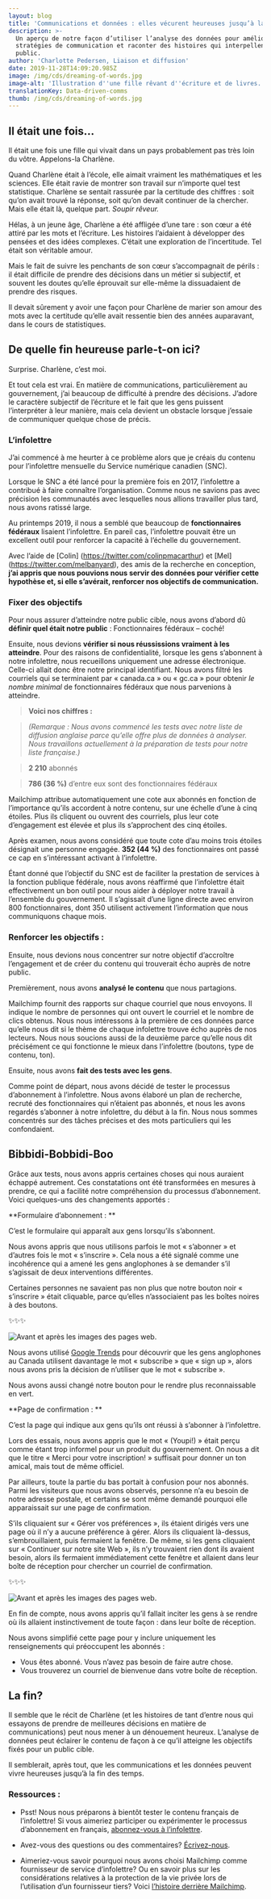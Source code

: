 ```yaml
---
layout: blog
title: 'Communications et données : elles vécurent heureuses jusqu’à la fin des temps'
description: >-
  Un aperçu de notre façon d’utiliser l’analyse des données pour améliorer les
  stratégies de communication et raconter des histoires qui interpellent notre
  public.
author: 'Charlotte Pedersen, Liaison et diffusion'
date: 2019-11-28T14:09:20.985Z
image: /img/cds/dreaming-of-words.jpg
image-alt: 'Illustration d''une fille rêvant d''écriture et de livres. '
translationKey: Data-driven-comms
thumb: /img/cds/dreaming-of-words.jpg
---
```

## Il était une fois...

Il était une fois une fille qui vivait dans un pays probablement pas très loin du vôtre. Appelons-la Charlène.  

Quand Charlène était à l’école, elle aimait vraiment les mathématiques et les sciences. Elle était ravie de montrer son travail sur n’importe quel test statistique. Charlène se sentait rassurée par la certitude des chiffres : soit qu’on avait trouvé la réponse, soit qu’on devait continuer de la chercher. Mais elle était là, quelque part. *Soupir rêveur.*

Hélas, à un jeune âge, Charlène a été affligée d’une tare : son cœur a été attiré par les mots et l’écriture. Les histoires l’aidaient à développer des pensées et des idées complexes. C’était une exploration de l’incertitude. Tel était son véritable amour. 

Mais le fait de suivre les penchants de son cœur s’accompagnait de périls : il était difficile de prendre des décisions dans un métier si subjectif, et souvent les doutes qu’elle éprouvait sur elle-même la dissuadaient de prendre des risques. 

Il devait sûrement y avoir une façon pour Charlène de marier son amour des mots avec la certitude qu’elle avait ressentie bien des années auparavant, dans le cours de statistiques.

## De quelle fin heureuse parle-t-on ici?

Surprise. Charlène, c’est moi. 

Et tout cela est vrai. En matière de communications, particulièrement au gouvernement, j’ai beaucoup de difficulté à prendre des décisions. J’adore le caractère subjectif de l’écriture et le fait que les gens puissent l’interpréter à leur manière, mais cela devient un obstacle lorsque j’essaie de communiquer quelque chose de précis.

### L’infolettre

J’ai commencé à me heurter à ce problème alors que je créais du contenu pour l’infolettre mensuelle du Service numérique canadien (SNC). 

Lorsque le SNC a été lancé pour la première fois en 2017, l’infolettre a contribué à faire connaître l’organisation. Comme nous ne savions pas avec précision les communautés avec lesquelles nous allions travailler plus tard, nous avons ratissé large.

Au printemps 2019, il nous a semblé que beaucoup de **fonctionnaires fédéraux** lisaient l’infolettre. En pareil cas, l’infolettre pouvait être un excellent outil pour renforcer la capacité à l’échelle du gouvernement. 

Avec l’aide de [Colin] (https://twitter.com/colinpmacarthur) et [Mel] (https://twitter.com/melbanyard), des amis de la recherche en conception, **j’ai appris que nous pouvions nous servir des données pour vérifier cette hypothèse et, si elle s’avérait, renforcer nos objectifs de communication.** 

### Fixer des objectifs
Pour nous assurer d’atteindre notre public cible, nous avons d’abord dû **définir quel était notre public** : Fonctionnaires fédéraux – coché!

Ensuite, nous devions **vérifier si nous réussissions vraiment à les atteindre**. Pour des raisons de confidentialité, lorsque les gens s’abonnent à notre infolettre, nous recueillons uniquement une adresse électronique. Celle-ci allait donc être notre principal identifiant. Nous avons filtré les courriels qui se terminaient par « canada.ca » ou « gc.ca » pour obtenir *le nombre minimal* de fonctionnaires fédéraux que nous parvenions à atteindre. 

> **Voici nos chiffres :** 

> _(Remarque : Nous avons commencé les tests avec notre liste de diffusion anglaise parce qu’elle offre plus de données à analyser. Nous travaillons actuellement à la préparation de tests pour notre liste française.)_ 

> **2 210** abonnés

> **786 (36 %)** d’entre eux sont des fonctionnaires fédéraux

Mailchimp attribue automatiquement une cote aux abonnés en fonction de l’importance qu’ils accordent à notre contenu, sur une échelle d’une à cinq étoiles. Plus ils cliquent ou ouvrent des courriels, plus leur cote d’engagement est élevée et plus ils s’approchent des cinq étoiles.  

Après examen, nous avons considéré que toute cote d’au moins trois étoiles désignait une personne engagée. **352 (44 %)** des fonctionnaires ont passé ce cap en s’intéressant activant à l’infolettre.

Étant donné que l’objectif du SNC est de faciliter la prestation de services à la fonction publique fédérale, nous avons réaffirmé que l’infolettre était effectivement un bon outil pour nous aider à déployer notre travail à l’ensemble du gouvernement. Il s’agissait d’une ligne directe avec environ 800 fonctionnaires, dont 350 utilisent activement l’information que nous communiquons chaque mois.

### Renforcer les objectifs :
Ensuite, nous devions nous concentrer sur notre objectif d’accroître l’engagement et de créer du contenu qui trouverait écho auprès de notre public. 

Premièrement, nous avons **analysé le contenu** que nous partagions. 

Mailchimp fournit des rapports sur chaque courriel que nous envoyons. Il indique le nombre de personnes qui ont ouvert le courriel et le nombre de clics obtenus. Nous nous intéressons à la première de ces données parce qu’elle nous dit si le thème de chaque infolettre trouve écho auprès de nos lecteurs. Nous nous soucions aussi de la deuxième parce qu’elle nous dit précisément ce qui fonctionne le mieux dans l’infolettre (boutons, type de contenu, ton). 

Ensuite, nous avons **fait des tests avec les gens**. 

Comme point de départ, nous avons décidé de tester le processus d’abonnement à l’infolettre. Nous avons élaboré un plan de recherche, recruté des fonctionnaires qui n’étaient pas abonnés, et nous les avons regardés s’abonner à notre infolettre, du début à la fin. Nous nous sommes concentrés sur des tâches précises et des mots particuliers qui les confondaient. 

## Bibbidi-Bobbidi-Boo

Grâce aux tests, nous avons appris certaines choses qui nous auraient échappé autrement. Ces constatations ont été transformées en mesures à prendre, ce qui a facilité notre compréhension du processus d’abonnement. Voici quelques-uns des changements apportés :

**Formulaire d’abonnement : **

C’est le formulaire qui apparaît aux gens lorsqu’ils s’abonnent.

Nous avons appris que nous utilisons parfois le mot « s’abonner » et d’autres fois le mot « s’inscrire ». Cela nous a été signalé comme une incohérence qui a amené les gens anglophones à se demander s’il s’agissait de deux interventions différentes. 

Certaines personnes ne savaient pas non plus que notre bouton noir « s’inscrire » était cliquable, parce qu’elles n’associaient pas les boîtes noires à des boutons. 

✨✨✨

![Avant et après les images des pages web.](/img/cds/FR-Newsletter1.png)

Nous avons utilisé [Google Trends](https://trends.google.com/trends/?geo=CA) pour découvrir que les gens anglophones au Canada utilisent davantage le mot « subscribe » que « sign up », alors nous avons pris la décision de n’utiliser que le mot « subscribe ». 

Nous avons aussi changé notre bouton pour le rendre plus reconnaissable en vert.  

**Page de confirmation : **

C’est la page qui indique aux gens qu’ils ont réussi à s’abonner à l’infolettre. 

Lors des essais, nous avons appris que le mot « (Youpi!) » était perçu comme étant trop informel pour un produit du gouvernement. On nous a dit que le titre « Merci pour votre inscription! » suffisait pour donner un ton amical, mais tout de même officiel. 

Par ailleurs, toute la partie du bas portait à confusion pour nos abonnés. Parmi les visiteurs que nous avons observés, personne n’a eu besoin de notre adresse postale, et certains se sont même demandé pourquoi elle apparaissait sur une page de confirmation. 

S’ils cliquaient sur « Gérer vos préférences », ils étaient dirigés vers une page où il n’y a aucune préférence à gérer. Alors ils cliquaient là-dessus, s’embrouillaient, puis fermaient la fenêtre. De même, si les gens cliquaient sur « Continuer sur notre site Web », ils n’y trouvaient rien dont ils avaient besoin, alors ils fermaient immédiatement cette fenêtre et allaient dans leur boîte de réception pour chercher un courriel de confirmation. 

✨✨✨

![Avant et après les images des pages web.](/img/cds/FR-Newsletter2.png)

En fin de compte, nous avons appris qu’il fallait inciter les gens à se rendre où ils allaient instinctivement de toute façon : dans leur boîte de réception.

Nous avons simplifié cette page pour y inclure uniquement les renseignements qui préoccupent les abonnés :
* Vous êtes abonné. Vous n’avez pas besoin de faire autre chose. 
* Vous trouverez un courriel de bienvenue dans votre boîte de réception. 


## La fin?
Il semble que le récit de Charlène (et les histoires de tant d’entre nous qui essayons de prendre de meilleures décisions en matière de communications) peut nous mener à un dénouement heureux. L’analyse de données peut éclairer le contenu de façon à ce qu’il atteigne les objectifs fixés pour un public cible. 

Il semblerait, après tout, que les communications et les données peuvent vivre heureuses jusqu’à la fin des temps.  

### Ressources :
* Psst! Nous nous préparons à bientôt tester le contenu français de l’infolettre! Si vous aimeriez participer ou expérimenter le processus d’abonnement en français, [abonnez-vous à l’infolettre](https://canada.us15.list-manage.com/subscribe?u=729a207773f7324e217a1d945&id=5fe89f4d28).

* Avez-vous des questions ou des commentaires? [Écrivez-nous](mailto:elise.cossette@tbs-sct.gc.ca).

* Aimeriez-vous savoir pourquoi nous avons choisi Mailchimp comme fournisseur de service d’infolettre? Ou en savoir plus sur les considérations relatives à la protection de la vie privée lors de l’utilisation d’un fournisseur tiers? Voici [l’histoire derrière Mailchimp](https://digital.canada.ca/files/story-behind-mailchimp-fr.docx). 
